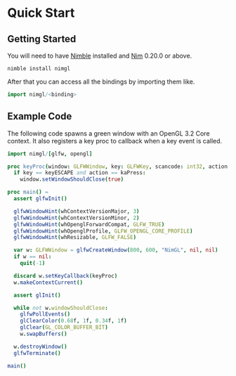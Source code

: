 # Quick Start

## Getting Started

You will need to have [Nimble](https://github.com/nim-lang/nimble) installed and
[Nim](https://nim-lang.org/) 0.20.0 or above.

```shell
nimble install nimgl

```

After that you can access all the bindings by importing them like.

```nim
import nimgl/<binding>
```

## Example Code

The following code spawns a green window with an OpenGL 3.2 Core context. It
also registers a key proc to callback when a key event is called.

```nim
import nimgl/[glfw, opengl]

proc keyProc(window: GLFWWindow, key: GLFWKey, scancode: int32, action: GLFWKeyAction, mods: GLFWKeyMod): void {.cdecl.} =
  if key == keyESCAPE and action == kaPress:
    window.setWindowShouldClose(true)

proc main() =
  assert glfwInit()

  glfwWindowHint(whContextVersionMajor, 3)
  glfwWindowHint(whContextVersionMinor, 2)
  glfwWindowHint(whOpenglForwardCompat, GLFW_TRUE)
  glfwWindowHint(whOpenglProfile, GLFW_OPENGL_CORE_PROFILE)
  glfwWindowHint(whResizable, GLFW_FALSE)

  var w: GLFWWindow = glfwCreateWindow(800, 600, "NimGL", nil, nil)
  if w == nil:
    quit(-1)

  discard w.setKeyCallback(keyProc)
  w.makeContextCurrent()

  assert glInit()

  while not w.windowShouldClose:
    glfwPollEvents()
    glClearColor(0.68f, 1f, 0.34f, 1f)
    glClear(GL_COLOR_BUFFER_BIT)
    w.swapBuffers()

  w.destroyWindow()
  glfwTerminate()

main()
```

